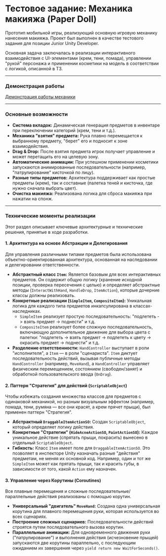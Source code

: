 # Тестовое задание: Механика макияжа (Paper Doll)

Прототип мобильной игры, реализующий основную игровую механику нанесения макияжа. Проект был выполнен в качестве тестового задания для позиции Junior Unity Developer.

Основная задача заключалась в реализации интерактивного взаимодействия с UI-элементами (крем, тени, помада), управлении "рукой" персонажа и применении косметики на модель в соответствии с логикой, описанной в ТЗ.

---

### Демонстрация работы

[Демонстрация работы механики](https://disk.yandex.ru/i/K4WFd-GNHy2Y-Q)

---

### Основные возможности

- **Система вкладок:** Динамическая генерация предметов в инвентаре при переключении категорий (крем, тени и т.д.).
- **Механика "взятия" предмета:** Рука плавно перемещается к выбранному предмету, "берет" его и подносит к зоне взаимодействия.
- **Drag & Drop:** После взятия предмета игрок получает управление и может перетащить его на целевую зону.
- **Автоматические анимации:** При успешном применении косметики запускаются анимированные последовательности (например, "патрулирование" кисточкой по лицу).
- **Разные типы предметов:** Архитектура поддерживает как простые предметы (крем), так и составные (палетка теней и кисточка, где нужно сначала выбрать цвет).
- **Очистка макияжа:** Реализована логика для сброса макияжа при нажатии на спонж.

---

### Технические моменты реализации

Этот раздел описывает ключевые архитектурные и технические решения, принятые в ходе разработки.

#### 1. Архитектура на основе Абстракции и Делегирования

Для управления различными типами предметов была использована объектно-ориентированная архитектура, основанная на наследовании и делегировании ответственности.

- **Абстрактный класс `Item`:** Является базовым для всех интерактивных предметов. Он содержит общую логику (хранение исходной позиции, проверка пересечения с целью) и определяет абстрактные методы (`InteractWithHand`, `HandleDrop`, `ItemAction`), которые дочерние классы должны реализовать.
- **Конкретные реализации (`SimpleItem`, `CompositeItem`):** Уникальная логика для каждого типа предметов инкапсулирована в классах-наследниках.
  - `SimpleItem` реализует простую последовательность: "подлететь -> взять предмет -> поднести" и т.д.
  - `CompositeItem` реализует более сложную последовательность, включающую дополнительное движение для выбора цвета с палетки: "подлететь -> взять предмет -> подлететь к цвету -> окрасить предмет -> поднести" и т.д.
- **Разделение ответственности:** `HandController` выступает в роли "исполнителя", а `Item` — в роли "сценариста". `Item` диктует последовательность действий, вызывая публичные методы `HandController` (например, `MoveHand`), а `HandController` управляет физическим перемещением, состоянием (свободен/занят) и обработкой пользовательского ввода (`OnDrag`).

#### 2. Паттерн "Стратегия" для действий (`ScriptableObject`)

Чтобы избежать создания множества классов для предметов с одинаковой механикой, но разным визуальным эффектом (например, помада, тени, румяна — все они красят, а крем прячет прыщи), был применен паттерн "Стратегия".

- **Абстрактный `DraggableItemActionSO`:** Создан `ScriptableObject`, который определяет логику действия.
- **Конкретные "Стратегии" (`HideAcneActionSO`, `PaintActionSO`):** Каждое уникальное действие (спрятать прыщи, покрасить) вынесено в отдельный `ScriptableObject`.
- **Гибкость:** Класс `Item` имеет поле для `DraggableItemActionSO`. Это позволяет в инспекторе Unity назначать разные "действия" предметам, не меняя их основной код. Например, один и тот же `SimpleItem` может как прятать прыщи, так и красить губы, в зависимости от того, какой `Action` ему назначен.

#### 3. Управление через Корутины (Coroutines)

Все плавные перемещения и сложные последовательные/параллельные действия реализованы с помощью корутин.

- **Универсальный "двигатель" `MoveHand`:** Создана одна универсальная корутина для плавного перемещения руки, которая используется во всех сценариях.
- **Построение сложных сценариев:** Последовательности действий строятся путем последовательного вызова корутин.
- **Параллельные анимации:** Для одновременного движения руки ("патрулирование") и выполнения действия (исчезновение прыщей) запускаются две корутины параллельно, с последующим ожиданием их завершения через `yield return new WaitForSeconds()`.
